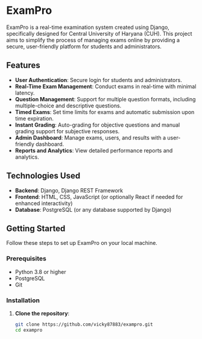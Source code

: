 # ExamPro

ExamPro is a real-time examination system created using Django, specifically designed for Central University of Haryana (CUH). This project aims to simplify the process of managing exams online by providing a secure, user-friendly platform for students and administrators.

## Features

- **User Authentication**: Secure login for students and administrators.
- **Real-Time Exam Management**: Conduct exams in real-time with minimal latency.
- **Question Management**: Support for multiple question formats, including multiple-choice and descriptive questions.
- **Timed Exams**: Set time limits for exams and automatic submission upon time expiration.
- **Instant Grading**: Auto-grading for objective questions and manual grading support for subjective responses.
- **Admin Dashboard**: Manage exams, users, and results with a user-friendly dashboard.
- **Reports and Analytics**: View detailed performance reports and analytics.

## Technologies Used

- **Backend**: Django, Django REST Framework
- **Frontend**: HTML, CSS, JavaScript (or optionally React if needed for enhanced interactivity)
- **Database**: PostgreSQL (or any database supported by Django)

## Getting Started

Follow these steps to set up ExamPro on your local machine.

### Prerequisites

- Python 3.8 or higher
- PostgreSQL
- Git

### Installation

1. **Clone the repository**:
   ```bash
   git clone https://github.com/vicky87883/exampro.git
   cd exampro
